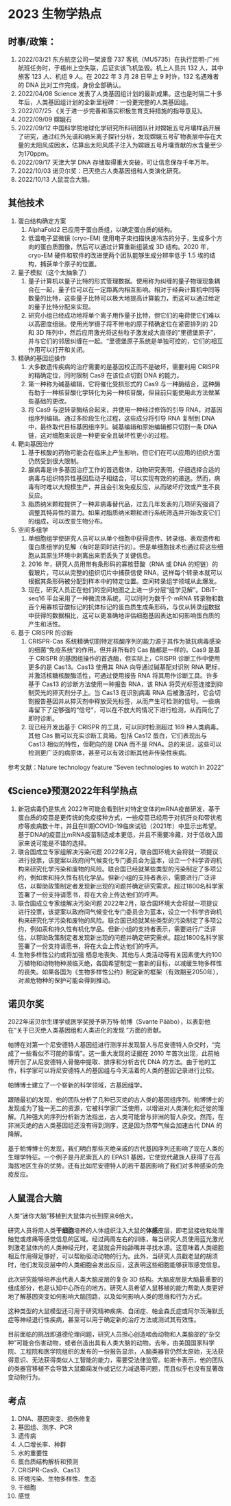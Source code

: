 # 2023 生物学热点

## 时事/政策：

1. 2022/03/21 东方航空公司一架波音 737 客机（MU5735）在执行昆明-广州航班任务时，于梧州上空失联，后证实该飞机坠毁。机上人员共 132 人，其中旅客 123 人、机组 9 人。在 2022 年 3 月 28 日早上 9 时许，132 名遇难者的 DNA 比对工作完成，身份全部确认。
2. 2022/04/08 Science 发表了人类基因组计划的最新成果。这也是时隔二十多年后，人类基因组计划的全新里程碑：一份更完整的人类基因组。
3. 2022/07/25 《关于进一步完善和落实积极生育支持措施的指导意见》。
4. 2022/09/09 嫦娥石
5. 2022/09/12 中国科学院地球化学研究所科研团队针对嫦娥五号月壤样品开展了研究，通过红外光谱和纳米离子探针分析，发现嫦娥五号矿物表层中存在大量的太阳风成因水，估算出太阳风质子注入为嫦娥五号月壤贡献的水含量至少为170ppm。
6. 2022/09/17 天津大学 DNA 存储取得重大突破，可让信息保存千年万年。
7. 2022/10/03 诺贝尔奖：已灭绝古人类基因组和人类演化研究。
8. 2022/10/13 人鼠混合大脑。

## 其他技术

1. 蛋白结构确定方案
   1. AlphaFold2 已应用于蛋白质组，以确定蛋白质的结构。
   2. 低温电子显微镜 (cryo-EM) 使用电子束扫描快速冷冻的分子，生成多个方向的蛋白质图像，然后可以通过计算重新组装成 3D 结构。2020 年，cryo-EM 硬件和软件的改进使两个团队能够生成分辨率低于 1.5 埃的结构，捕获单个原子的位置。
2. 量子模拟（这个太抽象了）
   1. 量子计算机以量子比特的形式管理数据。使用称为纠缠的量子物理现象耦合在一起，量子位可以在一定距离内相互影响。相对于经典计算机中同等数量的比特，这些量子比特可以极大地提高计算能力，而这可以通过给定的量子比特分配来实现。
   2. 研究小组已经成功地将单个离子用作量子比特，但它们的电荷使它们难以以高密度组装。使用光学镊子将不带电的原子精确定位在紧密排列的 2D 和 3D 阵列中，然后应用激光将这些粒子激发成大直径的“里德堡原子”，并与它们的邻居纠缠在一起。“里德堡原子系统是单独可控的，它们的相互作用可以打开和关闭。
3. 精确的基因组操作
   1. 大多数遗传疾病的治疗需要的是基因校正而不是破坏，需要利用 CRISPR 的精确定位，同时限制 Cas9 在该位点切割 DNA 的能力。
   2. 第一种称为碱基编辑，它将催化受损形式的 Cas9 与一种酶结合，这种酶有助于一种核苷酸化学转化为另一种核苷酸，但目前只能使用此方法做某些基础的更改。
   3. 将 Cas9 与逆转录酶结合起来，并使用一种经过修饰的引导 RNA，对基因组序列编辑。通过多阶段生化过程，这些成分将引导 RNA 复制到 DNA 中，最终取代目标基因组序列。碱基编辑和原始编辑都只切割一条 DNA 链，这对细胞来说是一种更安全且破坏性更小的过程。
4. 靶向基因治疗
   1. 基于核酸的药物可能会在临床上产生影响，但它们在可以应用的组织方面仍然受到很大限制。
   2. 腺病毒是许多基因治疗工作的首选载体，动物研究表明，仔细选择合适的病毒与组织特异性基因启动子相结合，可以实现有效的的递送。然而，病毒有时难以大规模生产，并且会引发免疫反应，从而破坏疗效或产生不良反应。
   3. 脂质纳米颗粒提供了一种非病毒替代品，过去几年发表的几项研究强调了调整其特异性的潜力。如果对脂质纳米颗粒进行系统筛选并开始改变它们的组成，可以改变生物分布。
5. 空间多组学
   1. 单细胞组学使研究人员可以从单个细胞中获得遗传、转录组、表观遗传和蛋白质组学的见解（有时是同时进行的）。但是单细胞技术也通过将这些细胞从其原生环境中剥离出来而丢失了关键信息。
   2. 2016 年，研究人员用带有条形码的寡核苷酸（RNA 或 DNA 的短链）的载玻片，可以从完整的组织切片中捕获信使 RNA，这样每个转录本就可以根据其条形码被分配到样本中的特定位置。空间转录组学领域从此爆发。
   3. 现在，研究人员正在他们的空间地图之上进一步分层“组学见解”。DBiT-seq16 平台采用了一种微流体系统，可以同时为数千个 mRNA 转录物和数百个用寡核苷酸标记的抗体标记的蛋白质生成条形码，与仅从转录组数据中获得的数据相比，这可以更准确地评估细胞基因表达如何影响蛋白质的产生和活性。
6. 基于 CRISPR 的诊断
   1. CRISPR-Cas 系统精确切割特定核酸序列的能力源于其作为抵抗病毒感染的细菌“免疫系统”的作用。但并非所有的 Cas 酶都是一样的。Cas9 是基于 CRISPR 的基因组操作的首选酶，但实际上，CRISPR 诊断工作中使用更多的是 Cas13。Cas13 使用其 RNA 向导通过碱基配对识别 RNA 靶标，并激活核糖核酸酶活性，可通过使用报告 RNA 将其用作诊断工具。许多基于 Cas13 的诊断方法使用一种报告 RNA，该 RNA 将荧光标签连接到抑制荧光的猝灭剂分子上。当 Cas13 在识别病毒 RNA 后被激活时，它会切割报告基因并从猝灭剂中释放荧光标签，从而产生可检测的信号。一些病毒留下了足够强的“信号”，可以在不放大的情况下进行检测，从而简化了即时诊断。
   2. 现已经开发出基于 CRISPR 的工具，可以同时检测超过 169 种人类病毒。其他 Cas 酶可以充实诊断工具箱，包括 Cas12 蛋白，它们表现出与 Cas13 相似的特性，但靶向的是 DNA 而不是 RNA。总的来说，这些可以检测更广泛的病原体，甚至可以有效诊断其他非传染性疾病。

参考文献：Nature technology feature “Seven technologies to watch in 2022”

## 《Science》预测2022年科学热点

1. 新冠病毒仍是焦点
2022年可能会看到针对特定变体的mRNA疫苗研发，基于蛋白质的疫苗是更传统的免疫接种方式，一些疫苗已经用于对抗肝炎和带状疱疹等疾病数十年，并且在III期COVID-19临床试验（2021年）中显示出希望。基于DNA的疫苗比mRNA疫苗制造成本更低，并且不需要冷藏，对于低收入国家来说可能是不错的选择。
2. 联合国成立专家组解决污染问题
2022年2月，联合国环境大会将就一项提议进行投票，该提案以政府间气候变化专门委员会为蓝本，设立一个科学咨询机构来研究化学污染和废物的风险。联合国已经就某些类型的污染制定了多项公约，例如汞和持久性有机化学品。但新小组的支持者表示，需要进行广泛评估，以帮助政策制定者发现新出现的问题并确定研究需求。超过1800名科学家签署了一份支持请愿书，将在大会上传达他们的呼声。
3. 联合国成立专家组解决污染问题
2022年2月，联合国环境大会将就一项提议进行投票，该提案以政府间气候变化专门委员会为蓝本，设立一个科学咨询机构来研究化学污染和废物的风险。联合国已经就某些类型的污染制定了多项公约，例如汞和持久性有机化学品。但新小组的支持者表示，需要进行广泛评估，以帮助政策制定者发现新出现的问题并确定研究需求。超过1800名科学家签署了一份支持请愿书，将在大会上传达他们的呼声。
4. 生物多样性公约或将加强
栖息地丧失、其他与人类活动等有关因素使大约100万植物和动物物种濒临灭绝，各国希望制定一套新的目标，以减缓生物多样性的丧失。如果各国为《生物多样性公约》制定新的框架（有效期至2050年），对濒危物种的保护可能会得到推动。

## 诺贝尔奖

2022年诺贝尔生理学或医学奖授予斯万特·帕博（Svante Pääbo），以表彰他在“关于已灭绝人类基因组和人类进化的发现 ”方面的贡献。

帕博在对第一个尼安德特人基因组进行测序并发现智人与尼安德特人杂交时，“完成了一些看似不可能的事情”。这一重大发现的证据在 2010 年首次出现，此前帕博开创了从尼安德特人骨骼中提取、排序和分析古代 DNA 的方法。由于他的工作，科学家可以将尼安德特人的基因组与今天活着的人类的基因记录进行比较。

帕博博士建立了一个崭新的科学领域，古基因组学。

跟随最初的发现，他的团队分析了几种已灭绝的古人类的基因组序列。帕博博士的发现成为了独一无二的资源，它被科学家广泛使用，以增进对人类演化和迁徙的理解。几种强大的序列分析新方法指出，古人类可能曾与非洲的智人杂交。然而，在非洲灭绝的古人类基因组还没有得到测序，这是因为热带气候会加速古代 DNA 的降解。

基于帕博博士的发现，我们明白那些灭绝亲戚的古代基因序列还影响了现在人类的生理学特征。一个例子是丹尼索瓦人的 EPAS1 基因，它使现代藏族人获得了在高海拔地区生存的优势。还有比如尼安德特人的若干基因影响了我们对多种感染的免疫反应。

## 人鼠混合大脑

人类“迷你大脑”移植到大鼠体内长到原来6倍大。

研究人员将用人类**干细胞**培养的人体组织注入大鼠的**体感**皮层，即老鼠接收和处理触觉或疼痛等感觉信息的区域。经过两周左右的训练，每当研究人员使用蓝光激光刺激老鼠体内的人类神经元时，老鼠就会开始舔嘴并寻找水源。这意味着人类细胞相互作用得足够好，可以帮助驱动动物的行为。此外，当研究人员戳老鼠的胡须时，他们发现皮层中的人类细胞会发出反应，这表明这些细胞能够获取感觉信息。

此次研究能够培养出代表人类大脑皮层的复杂 3D 结构。大脑皮层是大脑最重要的组成部分，也是认知中心所在的地方。研究人员希望人鼠移植的能力帮助人类更好地了解基因突变如何影响大脑回路，以及如何影响人类的思维和行为方式。

这种类型的大鼠模型还可用于研究精神疾病、自闭症、帕金森氏症或阿尔茨海默氏症等神经退行性疾病，甚至可以用于确定新的治疗方法或测试其有效性。

目前面临的挑战即道德伦理问题，研究人员担心创造啮齿动物和人类脑部的“杂交种”可能会伤害动物，或者创造出具有人类大脑的动物。去年，由美国国家科学院、工程院和医学院组织的发布的一份报告显示，人脑类器官仍然太原始，无法获得意识、无法获得类似人工智能的能力，需要受法律监管。帕斯卡表示，他的团队的类器官移植不会导致大鼠癫痫发作或记忆力减退等问题，而且似乎也没有显著改变动物行为。

## 考点

1. DNA、基因突变、损伤修复
2. 基因组、测序、PCR
3. 遗传病
4. 人口增长率、种群
5. 水的重要性
6. 蛋白质结构解析和预测
7. CRISPR-Cas9、Cas13
8. 环境污染、生物多样性、生态
9. 干细胞
10. 感觉

## 